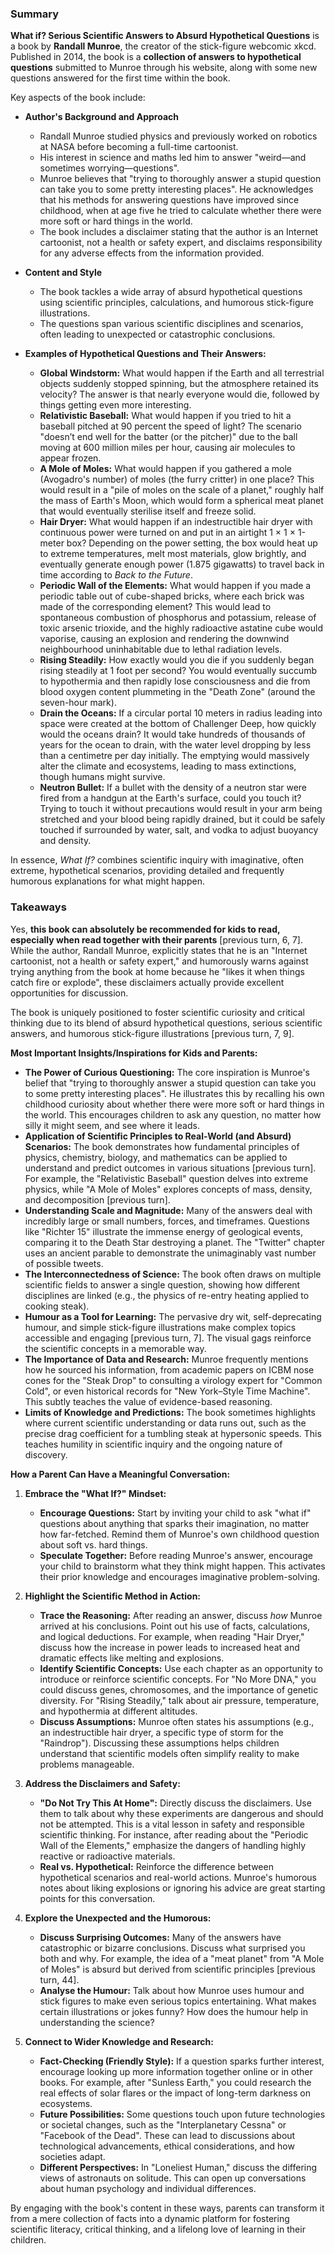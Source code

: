 ### Summary

**What if? Serious Scientific Answers to Absurd Hypothetical Questions** is a book by **Randall Munroe**, the creator of the stick-figure webcomic xkcd. Published in 2014, the book is a **collection of answers to hypothetical questions** submitted to Munroe through his website, along with some new questions answered for the first time within the book.

Key aspects of the book include:

- **Author's Background and Approach**
    
    - Randall Munroe studied physics and previously worked on robotics at NASA before becoming a full-time cartoonist.
    - His interest in science and maths led him to answer "weird—and sometimes worrying—questions".
    - Munroe believes that "trying to thoroughly answer a stupid question can take you to some pretty interesting places". He acknowledges that his methods for answering questions have improved since childhood, when at age five he tried to calculate whether there were more soft or hard things in the world.
    - The book includes a disclaimer stating that the author is an Internet cartoonist, not a health or safety expert, and disclaims responsibility for any adverse effects from the information provided.
- **Content and Style**
    
    - The book tackles a wide array of absurd hypothetical questions using scientific principles, calculations, and humorous stick-figure illustrations.
    - The questions span various scientific disciplines and scenarios, often leading to unexpected or catastrophic conclusions.
- **Examples of Hypothetical Questions and Their Answers:**
    
    - **Global Windstorm:** What would happen if the Earth and all terrestrial objects suddenly stopped spinning, but the atmosphere retained its velocity? The answer is that nearly everyone would die, followed by things getting even more interesting.
    - **Relativistic Baseball:** What would happen if you tried to hit a baseball pitched at 90 percent the speed of light? The scenario "doesn’t end well for the batter (or the pitcher)" due to the ball moving at 600 million miles per hour, causing air molecules to appear frozen.
    - **A Mole of Moles:** What would happen if you gathered a mole (Avogadro's number) of moles (the furry critter) in one place? This would result in a "pile of moles on the scale of a planet," roughly half the mass of Earth's Moon, which would form a spherical meat planet that would eventually sterilise itself and freeze solid.
    - **Hair Dryer:** What would happen if an indestructible hair dryer with continuous power were turned on and put in an airtight 1 × 1 × 1-meter box? Depending on the power setting, the box would heat up to extreme temperatures, melt most materials, glow brightly, and eventually generate enough power (1.875 gigawatts) to travel back in time according to _Back to the Future_.
    - **Periodic Wall of the Elements:** What would happen if you made a periodic table out of cube-shaped bricks, where each brick was made of the corresponding element? This would lead to spontaneous combustion of phosphorus and potassium, release of toxic arsenic trioxide, and the highly radioactive astatine cube would vaporise, causing an explosion and rendering the downwind neighbourhood uninhabitable due to lethal radiation levels.
    - **Rising Steadily:** How exactly would you die if you suddenly began rising steadily at 1 foot per second? You would eventually succumb to hypothermia and then rapidly lose consciousness and die from blood oxygen content plummeting in the "Death Zone" (around the seven-hour mark).
    - **Drain the Oceans:** If a circular portal 10 meters in radius leading into space were created at the bottom of Challenger Deep, how quickly would the oceans drain? It would take hundreds of thousands of years for the ocean to drain, with the water level dropping by less than a centimetre per day initially. The emptying would massively alter the climate and ecosystems, leading to mass extinctions, though humans might survive.
    - **Neutron Bullet:** If a bullet with the density of a neutron star were fired from a handgun at the Earth's surface, could you touch it? Trying to touch it without precautions would result in your arm being stretched and your blood being rapidly drained, but it could be safely touched if surrounded by water, salt, and vodka to adjust buoyancy and density.

In essence, _What If?_ combines scientific inquiry with imaginative, often extreme, hypothetical scenarios, providing detailed and frequently humorous explanations for what might happen.

### Takeaways

Yes, **this book can absolutely be recommended for kids to read, especially when read together with their parents** [previous turn, 6, 7]. While the author, Randall Munroe, explicitly states that he is an "Internet cartoonist, not a health or safety expert," and humorously warns against trying anything from the book at home because he "likes it when things catch fire or explode", these disclaimers actually provide excellent opportunities for discussion.

The book is uniquely positioned to foster scientific curiosity and critical thinking due to its blend of absurd hypothetical questions, serious scientific answers, and humorous stick-figure illustrations [previous turn, 7, 9].

**Most Important Insights/Inspirations for Kids and Parents:**

- **The Power of Curious Questioning:** The core inspiration is Munroe's belief that "trying to thoroughly answer a stupid question can take you to some pretty interesting places". He illustrates this by recalling his own childhood curiosity about whether there were more soft or hard things in the world. This encourages children to ask any question, no matter how silly it might seem, and see where it leads.
- **Application of Scientific Principles to Real-World (and Absurd) Scenarios:** The book demonstrates how fundamental principles of physics, chemistry, biology, and mathematics can be applied to understand and predict outcomes in various situations [previous turn]. For example, the "Relativistic Baseball" question delves into extreme physics, while "A Mole of Moles" explores concepts of mass, density, and decomposition [previous turn].
- **Understanding Scale and Magnitude:** Many of the answers deal with incredibly large or small numbers, forces, and timeframes. Questions like "Richter 15" illustrate the immense energy of geological events, comparing it to the Death Star destroying a planet. The "Twitter" chapter uses an ancient parable to demonstrate the unimaginably vast number of possible tweets.
- **The Interconnectedness of Science:** The book often draws on multiple scientific fields to answer a single question, showing how different disciplines are linked (e.g., the physics of re-entry heating applied to cooking steak).
- **Humour as a Tool for Learning:** The pervasive dry wit, self-deprecating humour, and simple stick-figure illustrations make complex topics accessible and engaging [previous turn, 7]. The visual gags reinforce the scientific concepts in a memorable way.
- **The Importance of Data and Research:** Munroe frequently mentions how he sourced his information, from academic papers on ICBM nose cones for the "Steak Drop" to consulting a virology expert for "Common Cold", or even historical records for "New York–Style Time Machine". This subtly teaches the value of evidence-based reasoning.
- **Limits of Knowledge and Predictions:** The book sometimes highlights where current scientific understanding or data runs out, such as the precise drag coefficient for a tumbling steak at hypersonic speeds. This teaches humility in scientific inquiry and the ongoing nature of discovery.

**How a Parent Can Have a Meaningful Conversation:**

1. **Embrace the "What If?" Mindset:**
    
    - **Encourage Questions:** Start by inviting your child to ask "what if" questions about anything that sparks their imagination, no matter how far-fetched. Remind them of Munroe's own childhood question about soft vs. hard things.
    - **Speculate Together:** Before reading Munroe's answer, encourage your child to brainstorm what they think might happen. This activates their prior knowledge and encourages imaginative problem-solving.
2. **Highlight the Scientific Method in Action:**
    
    - **Trace the Reasoning:** After reading an answer, discuss _how_ Munroe arrived at his conclusions. Point out his use of facts, calculations, and logical deductions. For example, when reading "Hair Dryer," discuss how the increase in power leads to increased heat and dramatic effects like melting and explosions.
    - **Identify Scientific Concepts:** Use each chapter as an opportunity to introduce or reinforce scientific concepts. For "No More DNA," you could discuss genes, chromosomes, and the importance of genetic diversity. For "Rising Steadily," talk about air pressure, temperature, and hypothermia at different altitudes.
    - **Discuss Assumptions:** Munroe often states his assumptions (e.g., an indestructible hair dryer, a specific type of storm for the "Raindrop"). Discussing these assumptions helps children understand that scientific models often simplify reality to make problems manageable.
3. **Address the Disclaimers and Safety:**
    
    - **"Do Not Try This At Home":** Directly discuss the disclaimers. Use them to talk about why these experiments are dangerous and should not be attempted. This is a vital lesson in safety and responsible scientific thinking. For instance, after reading about the "Periodic Wall of the Elements," emphasize the dangers of handling highly reactive or radioactive materials.
    - **Real vs. Hypothetical:** Reinforce the difference between hypothetical scenarios and real-world actions. Munroe's humorous notes about liking explosions or ignoring his advice are great starting points for this conversation.
4. **Explore the Unexpected and the Humorous:**
    
    - **Discuss Surprising Outcomes:** Many of the answers have catastrophic or bizarre conclusions. Discuss what surprised you both and why. For example, the idea of a "meat planet" from "A Mole of Moles" is absurd but derived from scientific principles [previous turn, 44].
    - **Analyse the Humour:** Talk about how Munroe uses humour and stick figures to make even serious topics entertaining. What makes certain illustrations or jokes funny? How does the humour help in understanding the science?
5. **Connect to Wider Knowledge and Research:**
    
    - **Fact-Checking (Friendly Style):** If a question sparks further interest, encourage looking up more information together online or in other books. For example, after "Sunless Earth," you could research the real effects of solar flares or the impact of long-term darkness on ecosystems.
    - **Future Possibilities:** Some questions touch upon future technologies or societal changes, such as the "Interplanetary Cessna" or "Facebook of the Dead". These can lead to discussions about technological advancements, ethical considerations, and how societies adapt.
    - **Different Perspectives:** In "Loneliest Human," discuss the differing views of astronauts on solitude. This can open up conversations about human psychology and individual differences.

By engaging with the book's content in these ways, parents can transform it from a mere collection of facts into a dynamic platform for fostering scientific literacy, critical thinking, and a lifelong love of learning in their children.
